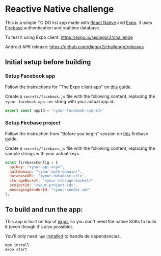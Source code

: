 # Reactive Native challenge

This is a simple TO DO list app made with
[React Native](https://facebook.github.io/react-native/) and
[Expo](https://expo.io/).
It uses [Firebase](https://firebase.google.com/) authentication and realtime database.

To test it using Expo client: https://expo.io/@diegor2/challenge

Android APK release: https://github.com/diegor2/challenge/releases

## Initial setup before building

### Setup Facebook app

Follow the instructions for "The Expo client app" on [this](https://docs.expo.io/versions/v32.0.0/sdk/facebook/) guide.

Create a `secrets/facebook.js` file with the following content, replacing the `<your-facebook-app-id>` string with your actual app id.

```js
export const appId = '<your-facebook-app-id>'
```

### Setup Firebase project

Follow the instruction from "Before you begin" session on
[this](https://firebase.google.com/docs/auth/web/facebook-login) firebase guide.

Create a `secrets/firebase.js` file with the following content, replacing the sample strings with your actual keys.

```js
const firebaseConfig = {
  apiKey: "<your-api-key>",
  authDomain: "<your-auth-domain>",
  databaseURL: "<your-database-url>",
  storageBucket: "<your-storage-bucket>",
  projectId: "<your-project-id>",
  messagingSenderId: "<your-sender-id>"
};
```

## To build and run the app:

This app is built on top of [expo](https://expo.io/), so you don't need the
native SDKs to build it (even though it's also possible).

You'll only need `npm` [installed](https://www.npmjs.com/get-npm) to handle de dependencies.

    npm install
    expo start
